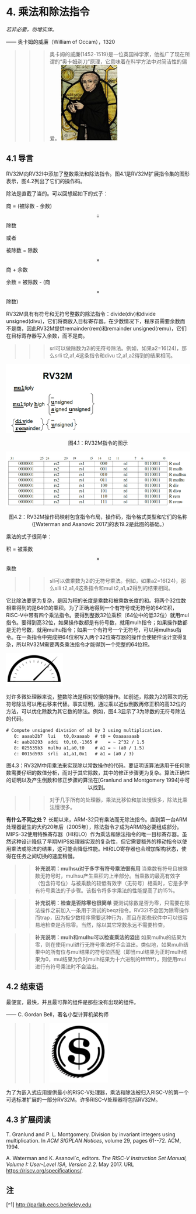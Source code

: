 # 4. 乘法和除法指令

*若非必要，勿增实体。*

—— 奥卡姆的威廉（William of Occam），1320

>>>奥卡姆的威廉(1452-1519)是一位英国神学家，他推广了现在所谓的“奥卡姆剃刀”原理，它意味着在科学方法中对简洁性的偏爱。
>>>![](pics/WilliamOccam.png)

## 4.1 导言

RV32M向RV32I中添加了整数乘法和除法指令。图4.1是RV32M扩展指令集的图形表示，图4.2列出了它们的操作码。

除法是直截了当的。可以回想起如下的式子：

商 = (被除数 - 余数) $$\div$$除数

或者

被除数 = 除数 $$\times$$ 商 + 余数

余数 = 被除数 - (商 $$\times$$除数)

RV32M具有有符号和无符号整数的除法指令：divide(div)和divide unsigned(divu)，它们将商放入目标寄存器。在少数情况下，程序员需要余数而不是商，因此RV32M提供remainder(rem)和remainder unsigned(remu)，它们在目标寄存器写入余数，而不是商。

>>>srl可以做除数为2i的无符号除法。例如，如果a2=16(24)，那么srli t2,a1,4这条指令和divu t2,a1,a2得到的结果相同。

![](pics/4.1.png)

<center>图4.1：RV32M指令的图示</center>

![](pics/4.2.png)

<center>图4.2：RV32M操作码映射包含指令布局，操作码，指令格式类型和它们的名称（[Waterman and Asanovic 2017]的表19.2是此图的基础。）</center>

乘法的式子很简单：

积 = 被乘数 $$\times$$乘数

>>>sll可以做乘数为2i的无符号乘法。例如，如果a2=16(24)，那么slli t2,a1,4这条指令和mul t2,a1,a2得到的结果相同。

它比除法要更为复杂，是因为积的长度是乘数和被乘数长度的和。将两个32位数相乘得到的是64位的乘积。为了正确地得到一个有符号或无符号的64位积，RISC-V中带有四个乘法指令。要得到整数32位乘积（64位中的低32位）就用mul指令。要得到高32位，如果操作数都是有符号数，就用mulh指令；如果操作数都是无符号数，就用mulhu指令；如果一个有符号一个无符号，可以用mulhsu指令。在一条指令中完成把64位积写入两个32位寄存器的操作会使硬件设计变得复杂，所以RV32M需要两条乘法指令才能得到一个完整的64位积。

![](pics/icon3.png)

对许多微处理器来说，整数除法是相对较慢的操作。如前述，除数为2的幂次的无符号除法可以用右移来代替。事实证明，通过乘以近似倒数再修正积的高32位的方法，可以优化除数为其它数的除法。例如，图4.3显示了3为除数的无符号除法的代码。

```assembly
# Compute unsigned division of a0 by 3 using multiplication.
   0: aaaab2b7	lui   t0,0xaaaab  # t0 = 0xaaaaaaab
   4: aab28293	addi  t0,t0,-1365 #    = ~ 2^32 / 1.5
   8: 025535b3	mulhu a1,a0,t0    # a1 = ~ (a0 / 1.5)
   c: 0015d593	srli  a1,a1,0x1   # a1 = (a0 / 3)
```

<center>图4.3：RV32M中用乘法来实现除以常数操作的代码。要证明该算法适用于任何除数需要仔细的数值分析，而对于其它除数，其中的修正步骤更为复杂。算法正确性的证明以及产生倒数和修正步骤的算法在[Granlund and Montgomery 1994]中可以找到。</center>

>>>对于几乎所有的处理器，乘法比移位和加法慢很多，除法比乘法慢很多。

**有什么不同之处？** 长期以来，ARM-32只有乘法而无除法指令。直到第一台ARM处理器诞生的大约20年后（2005年），除法指令才成为ARM的必要组成部分。MIPS-32使用特殊寄存器（HI和LO）作为乘法和除法指令的唯一目标寄存器。虽然这种设计降低了早期MIPS处理器实现的复杂性，但它需要额外的移动指令以使用乘法或除法的结果，这可能会降低性能。HI和LO寄存器也会增加架构状态，使得在任务之间切换的速度稍慢。

>>**补充说明：mulhsu对于多字有符号乘法很有用**
>>当乘数有符号且被乘数无符号时，mulhsu产生乘积的上半部分。当乘数的最高有效字（包含符号位）与被乘数的较低有效字（无符号）相乘时，它是多字有符号乘法的子步骤。该指令将多字乘法的性能提高了约15%。

>>**补充说明：检查是否除零也很简单**
>>要测试除数是否为零，只需要在除法操作之前加入一条用于测试的beqz指令。RV32I不会因为除零操作而trap，因为极少数程序需要这种行为，而且在那些软件中可以很容易地检查是否除零。当然，除以其它常数永远不需要检查。

>>**补充说明：mulh和mulhu可以检查乘法的溢出**
>>如果mulhu的结果为零，则在使用mul进行无符号乘法时不会溢出。类似地，如果mulh结果中的所有位与mul结果的符号位匹配（即当mul结果为正时mulh结果为0，mul结果为负时mulh结果为十六进制的ffffffff），则使用mul进行有符号乘法时不会溢出。

## 4.2 结束语

最便宜，最快，并且最可靠的组件是那些没有出现的组件。

—— C. Gordan Bell，著名小型计算机架构师

>>>![](pics/icon1.png)

为了为嵌入式应用提供最小的RISC-V处理器，乘法和除法被归入RISC-V的第一个可选标准扩展的一部分RV32M。许多RISC-V处理器将包括RV32M。

## 4.3 扩展阅读

T. Granlund and P. L. Montgomery. Division by invariant integers using multiplication. In *ACM SIGPLAN Notices*, volume 29, pages 61--72. ACM, 1994.

A. Waterman and K. Asanovi´c, editors. *The RISC-V Instruction Set Manual, Volume I: User-Level ISA, Version 2.2*. May 2017. URL https://riscv.org/specifications/.

## 注

[^1] http://parlab.eecs.berkeley.edu
